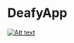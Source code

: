 # DeafyApp

[![Alt text](https://img.youtube.com/vi/XxsD106sqHs/0.jpg)](https://www.youtube.com/watch?v=XxsD106sqHs)
